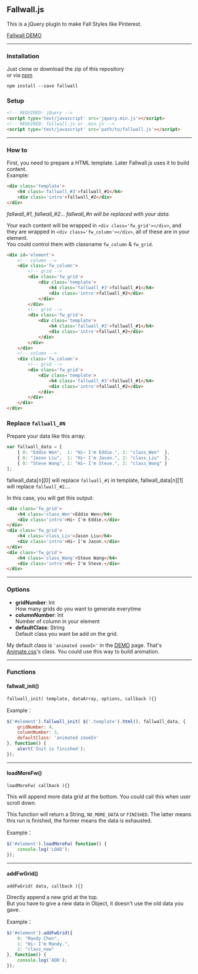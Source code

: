 ## Fallwall.js

This is a jQuery plugin to make Fall Styles like Pinterest.

[Fallwall DEMO](http://github.eddiewen.me/Fallwall.js/)

----

### Installation

Just clone or download the zip of this repository  
or via [npm](https://www.npmjs.com/package/fallwall)

~~~shell
npm install --save fallwall
~~~

### Setup

~~~html
<!-- REQUIRED: jQuery -->
<script type='text/javascript' src='jquery.min.js'></script>
<!-- REQUIRED: fallwall.js or .min.js -->
<script type='text/javascript' src='path/to/fallwall.js'></script>
~~~

----

### How to

First, you need to prepare a HTML template. Later Fallwall.js uses it to build content.  
Example:

~~~html
<div class='template'>
	<h4 class='fallwall_#3'>fallwall_#1</h4>
	<div class='intro'>fallwall_#2</div>
</div>
~~~

*fallwall\_#1, fallwall\_#2... fallwall\_#n will be replaced with your data.*

Your each content will be wrapped in `<div class='fw_grid'></div>`, and they are wrapped in `<div class='fw_column'></div>`, all of these are in your element.  
You could control them with classname `fw_column` & `fw_grid`.

~~~html
<div id='element'>
	<!-- column -->
	<div class='fw_column'>
		<!-- grid -->
		<div class='fw_grid'>
			<div class='template'>
				<h4 class='fallwall_#3'>fallwall_#1</h4>
				<div class='intro'>fallwall_#2</div>
			</div>
		</div>
		<!-- grid -->
		<div class='fw_grid'>
			<div class='template'>
				<h4 class='fallwall_#3'>fallwall_#1</h4>
				<div class='intro'>fallwall_#2</div>
			</div>
		</div>
	</div>
	<!-- column -->
	<div class='fw_column'>
		<!-- grid -->
		<div class='fw_grid'>
			<div class='template'>
				<h4 class='fallwall_#3'>fallwall_#1</h4>
				<div class='intro'>fallwall_#2</div>
			</div>
		</div>
	</div>
</div>
~~~

### Replace `fallwall_#N`

Prepare your data like this array:

~~~javascript
var fallwall_data = [
	{ 0: "Eddie Wen",  1: "Hi~ I'm Eddie.", 2: "class_Wen"  },
	{ 0: "Jason Liu",  1: "Hi~ I'm Jason.", 2: "class_Liu"  },
	{ 0: "Steve Wang", 1: "Hi~ I'm Steve.", 2: "class_Wang" }
];
~~~

fallwall\_data[n][0] will replace `fallwall_#1` in template, fallwall\_data[n][1] will replace `fallwall_#2`....

In this case, you will get this output:

~~~html
<div class='fw_grid'>
	<h4 class='class_Wen'>Eddie Wen</h4>
	<div class='intro'>Hi~ I'm Eddie.</div>
</div>
<div class='fw_grid'>
	<h4 class='class_Liu'>Jason Liu</h4>
	<div class='intro'>Hi~ I'm Jason.</div>
</div>
<div class='fw_grid'>
	<h4 class='class_Wang'>Steve Wang</h4>
	<div class='intro'>Hi~ I'm Steve.</div>
</div>
~~~

----

### Options

* __gridNumber__: Int  
How many grids do you want to generate everytime
* __columnNumber__: Int  
Number of column in your element
* __defaultClass__: String  
Default class you want be add on the grid.

My default class is `'animated zoomIn'` in the [DEMO](http://github.eddiewen.me/Fallwall.js/) page. That's [Animate.css](http://daneden.github.io/animate.css/)'s class. You could use this way to build animation.

----

### Functions

#### fallwall_init()

`fallwall_init( template, dataArray, options, callback ){}`

Example：

~~~javascript
$('#element').fallwall_init( $('.template').html(), fallwall_data, {
	gridNumber: 4,
	columnNumber: 3,
	defaultClass: 'animated zoomIn'
}, function() {
	alert('Init is finished');
});
~~~

----

#### loadMoreFw()

`loadMoreFw( callback ){}`

This will append more data grid at the bottom. You could call this when user scroll down.

This function will return a String, `NO_MORE_DATA` or `FINISHED`. The latter means this run is finished, the former means the data is exhausted.

Example：

~~~javascript
$('#element').loadMoreFw( function() {
	console.log('LOAD');
});
~~~

----

#### addFwGrid()

`addFwGrid( data, callback ){}`

Directly append a new grid at the top.  
But you have to give a new data in Object, it doesn't use the old data you gave.

Example：

~~~javascript
$('#element').addFwGrid({
	0: "Mandy Chen",
	1: "Hi~ I'm Mandy.",
	2: "class_new"
}, function() {
	console.log('ADD');
});
~~~
